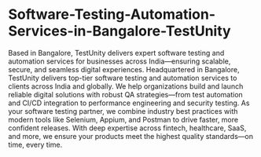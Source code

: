 # Software-Testing-Automation-Services-in-Bangalore-TestUnity
Based in Bangalore, TestUnity delivers expert software testing and automation services for businesses across India—ensuring scalable, secure, and seamless digital experiences.
Headquartered in Bangalore, TestUnity delivers top-tier software testing and automation services to clients across India and globally. We help organizations build and launch reliable digital solutions with robust QA strategies—from test automation and CI/CD integration to performance engineering and security testing. As your software testing partner, we combine industry best practices with modern tools like Selenium, Appium, and Postman to drive faster, more confident releases. With deep expertise across fintech, healthcare, SaaS, and more, we ensure your products meet the highest quality standards—on time, every time.
